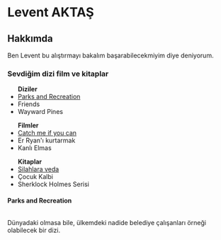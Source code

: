 
<html lang="en">
<head>
    <meta charset="UTF-8">
    <meta http-equiv="X-UA-Compatible" content="IE=edge">
    <meta name="viewport" content="width=device-width, initial-scale=1.0">
    
</head>
<body>
    <h1> 
        <strong> Levent AKTAŞ</strong>
    </h1>
    <h2>Hakkımda</h2>
        <p>Ben Levent bu alıştırmayı bakalım başarabilecekmiyim diye deniyorum.</p>
    <h3>Sevdiğim dizi film ve kitaplar</h3>
    <ul><strong>Diziler</strong>
        <li>
            <a href="https://www.imdb.com/title/tt1266020/" target="_blank">Parks and Recreation</a>
        </li>
        <li>Friends</li>
        <li>Wayward Pines</li>
    </ul>
    <ul><strong>Filmler</strong>
        <li><a href="https://www.imdb.com/title/tt0264464/" target="_blank">Catch me if you can</a></li>
        <li>Er Ryan'ı kurtarmak</li>
        <li>Kanlı Elmas</li>
    </ul>
    <ul><strong> Kitaplar</strong>
        <li><a href="https://tr.wikipedia.org/wiki/Silahlara_Veda" target="_blank">Silahlara veda</a></li>
        <li>Çocuk Kalbi</li>
        <li>Sherklock Holmes Serisi</li>
    </ul>
<h4>Parks and Recreation</h4>
<img src="https://static0.srcdn.com/wordpress/wp-content/uploads/2020/01/parks-and-rec-subplots-header-Cropped.jpg?q=50&fit=crop&w=960&h=500&dpr=1.5" alt="">

<p>Dünyadaki olmasa bile, ülkemdeki nadide belediye çalışanları örneği olabilecek bir dizi.</p>
</body>
</html>
